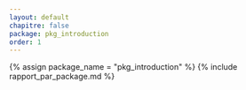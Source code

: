 ```yaml
---
layout: default
chapitre: false
package: pkg_introduction
order: 1
---
```


{% assign package_name = "pkg_introduction" %}
{% include rapport_par_package.md %}